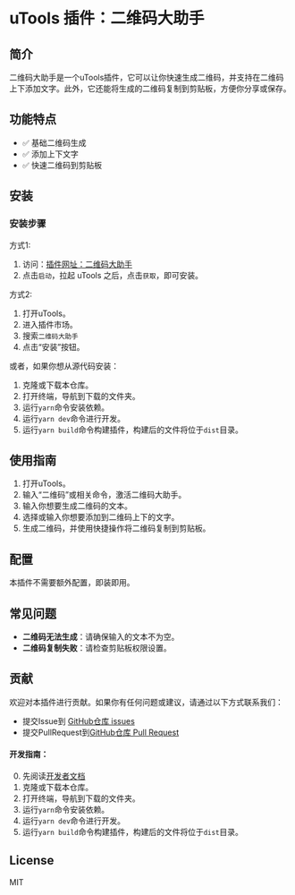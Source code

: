 # uTools 插件：二维码大助手

## 简介

二维码大助手是一个uTools插件，它可以让你快速生成二维码，并支持在二维码上下添加文字。此外，它还能将生成的二维码复制到剪贴板，方便你分享或保存。

## 功能特点

- ✅ 基础二维码生成
- ✅ 添加上下文字
- ✅ 快速二维码到剪贴板

## 安装

### 安装步骤
方式1: 

1. 访问：[插件网址：二维码大助手](https://u.tools/plugins/detail/%E4%BA%8C%E7%BB%B4%E7%A0%81%E5%A4%A7%E5%8A%A9%E6%89%8B/) 
2. 点击`启动`，拉起 uTools 之后，点击`获取`，即可安装。

方式2:
1. 打开uTools。
2. 进入插件市场。
3. 搜索`二维码大助手`
4. 点击“安装”按钮。

或者，如果你想从源代码安装：

1. 克隆或下载本仓库。
2. 打开终端，导航到下载的文件夹。
3. 运行`yarn`命令安装依赖。
4. 运行`yarn dev`命令进行开发。
5. 运行`yarn build`命令构建插件，构建后的文件将位于`dist`目录。

## 使用指南

1. 打开uTools。
2. 输入“二维码”或相关命令，激活二维码大助手。
3. 输入你想要生成二维码的文本。
4. 选择或输入你想要添加到二维码上下的文字。
5. 生成二维码，并使用快捷操作将二维码复制到剪贴板。

## 配置

本插件不需要额外配置，即装即用。

## 常见问题

- **二维码无法生成**：请确保输入的文本不为空。
- **二维码复制失败**：请检查剪贴板权限设置。

## 贡献

欢迎对本插件进行贡献。如果你有任何问题或建议，请通过以下方式联系我们：

- 提交Issue到 [GitHub仓库 issues](https://github.com/ly525/utools-plugin-qrcode/issues?q=sort%3Aupdated-desc+is%3Aissue+is%3Aopen)
- 提交PullRequest到[GitHub仓库 Pull Request](https://github.com/ly525/utools-plugin-qrcode/pulls?q=sort%3Aupdated-desc+is%3Apr+is%3Aopen)

#### 开发指南：
0. 先阅读[开发者文档](https://u.tools/docs/developer/welcome.html)
1. 克隆或下载本仓库。
2. 打开终端，导航到下载的文件夹。
3. 运行`yarn`命令安装依赖。
4. 运行`yarn dev`命令进行开发。
5. 运行`yarn build`命令构建插件，构建后的文件将位于`dist`目录。


## License
MIT
